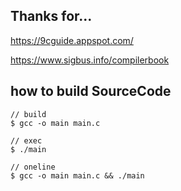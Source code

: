 ## Thanks for...

https://9cguide.appspot.com/

https://www.sigbus.info/compilerbook

## how to build SourceCode

```console
// build
$ gcc -o main main.c

// exec
$ ./main

// oneline
$ gcc -o main main.c && ./main
```
